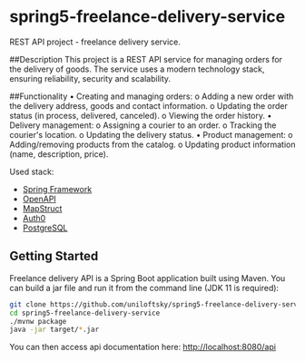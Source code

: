 # spring5-freelance-delivery-service
REST API project - freelance delivery service.

##Description
This project is a REST API service for managing orders for the delivery of goods. The service uses a modern technology stack, ensuring reliability, security and scalability. 

##Functionality
• Creating and managing orders: 
o Adding a new order with the delivery address, goods and contact information. 
o Updating the order status (in process, delivered, canceled). 
o Viewing the order history. 
• Delivery management: 
o Assigning a courier to an order. 
o Tracking the courier's location. 
o Updating the delivery status. 
• Product management: 
o Adding/removing products from the catalog. 
o Updating product information (name, description, price).

Used stack:
- [Spring Framework](https://spring.io/) 
- [OpenAPI](https://swagger.io/)
- [MapStruct](https://mapstruct.org/)
- [Auth0](https://auth0.com/)
- [PostgreSQL](https://www.postgresql.org/)


## Getting Started

Freelance delivery API is a Spring Boot application built using Maven. You can build a jar file and run it from the command line (JDK 11 is required):

```bash
git clone https://github.com/uniloftsky/spring5-freelance-delivery-service
cd spring5-freelance-delivery-service
./mvnw package
java -jar target/*.jar
```

You can then access api documentation here: [http://localhost:8080/api](http://localhost:8080/api)
